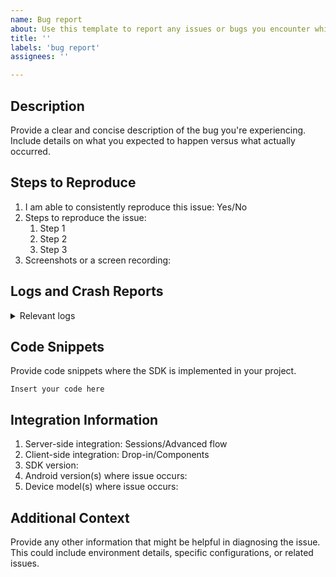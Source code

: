 ```yaml
---
name: Bug report
about: Use this template to report any issues or bugs you encounter while using our SDK.
title: ''
labels: 'bug report'
assignees: ''

---
```

<!-- 
Pre-Submission Checklist

1. Check previously opened issues and confirm that your bug hasn't been reported before
2. Review the integration guide and Github docs to ensure that everything is implemented correctly
3. Verify that the bug specifically relates to the Android SDK

Integration guide: https://docs.adyen.com/online-payments/build-your-integration/?platform=Android
Github docs: https://github.com/Adyen/adyen-android/tree/develop/docs
-->

## Description
Provide a clear and concise description of the bug you're experiencing. Include details on what you expected to happen versus what actually occurred.

## Steps to Reproduce
1. I am able to consistently reproduce this issue: Yes/No
2. Steps to reproduce the issue:
    1. Step 1
    2. Step 2
    3. Step 3
3. Screenshots or a screen recording:

## Logs and Crash Reports
<!--
Enable verbose logging and attach the logs here.
    - Call `AdyenLogger.setLogLevel(Log.VERBOSE)` in your application class.
    - Filter your logs by `CO.` to see the checkout logs only.
-->

<details>
  <summary>Relevant logs</summary>

  ```
Insert your logs (and crash report) here.
  ```
</details>

## Code Snippets
Provide code snippets where the SDK is implemented in your project.

```
Insert your code here
```

## Integration Information
1. Server-side integration: Sessions/Advanced flow
2. Client-side integration: Drop-in/Components
3. SDK version:
4. Android version(s) where issue occurs:
5. Device model(s) where issue occurs:

## Additional Context
Provide any other information that might be helpful in diagnosing the issue. This could include environment details, specific configurations, or related issues.
